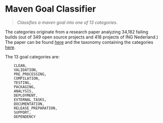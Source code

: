 # Maven Goal Classifier

> _Classifies a maven goal into one of 13 categories._

The categories originate from a research paper analyzing 34,182 failing builds (out of 349 open source projects and 418 projects of ING Nederland.) The paper can be found [here](ref/paper.pdf) and the taxonomy containing the categories [here](ref/taxonomy.pdf).

The 13 goal categories are:

```
    CLEAN,
    VALIDATION,
    PRE_PROCESSING,
    COMPILATION,
    TESTING,
    PACKAGING,
    ANALYSIS,
    DEPLOYMENT,
    EXTERNAL_TASKS,
    DOCUMENTATION,
    RELEASE_PREPARATION,
    SUPPORT,
    DEPENDENCY
```